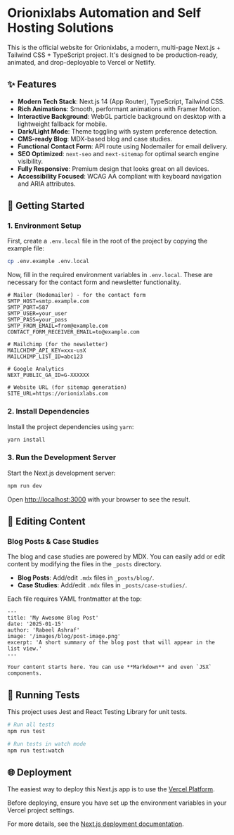 # Orionixlabs Automation and Self Hosting Solutions

This is the official website for Orionixlabs, a modern, multi-page Next.js + Tailwind CSS + TypeScript project. It's designed to be production-ready, animated, and drop-deployable to Vercel or Netlify.

## ✨ Features

- **Modern Tech Stack**: Next.js 14 (App Router), TypeScript, Tailwind CSS.
- **Rich Animations**: Smooth, performant animations with Framer Motion.
- **Interactive Background**: WebGL particle background on desktop with a lightweight fallback for mobile.
- **Dark/Light Mode**: Theme toggling with system preference detection.
- **CMS-ready Blog**: MDX-based blog and case studies.
- **Functional Contact Form**: API route using Nodemailer for email delivery.
- **SEO Optimized**: `next-seo` and `next-sitemap` for optimal search engine visibility.
- **Fully Responsive**: Premium design that looks great on all devices.
- **Accessibility Focused**: WCAG AA compliant with keyboard navigation and ARIA attributes.

## 🚀 Getting Started

### 1. Environment Setup

First, create a `.env.local` file in the root of the project by copying the example file:

```bash
cp .env.example .env.local
```

Now, fill in the required environment variables in `.env.local`. These are necessary for the contact form and newsletter functionality.

```env
# Mailer (Nodemailer) - for the contact form
SMTP_HOST=smtp.example.com
SMTP_PORT=587
SMTP_USER=your_user
SMTP_PASS=your_pass
SMTP_FROM_EMAIL=from@example.com
CONTACT_FORM_RECEIVER_EMAIL=to@example.com

# Mailchimp (for the newsletter)
MAILCHIMP_API_KEY=xxx-usX
MAILCHIMP_LIST_ID=abc123

# Google Analytics
NEXT_PUBLIC_GA_ID=G-XXXXXX

# Website URL (for sitemap generation)
SITE_URL=https://orionixlabs.com
```

### 2. Install Dependencies

Install the project dependencies using `yarn`:

```bash
yarn install
```

### 3. Run the Development Server

Start the Next.js development server:

```bash
npm run dev
```

Open [http://localhost:3000](http://localhost:3000) with your browser to see the result.

## 📝 Editing Content

### Blog Posts & Case Studies

The blog and case studies are powered by MDX. You can easily add or edit content by modifying the files in the `_posts` directory.

-   **Blog Posts**: Add/edit `.mdx` files in `_posts/blog/`.
-   **Case Studies**: Add/edit `.mdx` files in `_posts/case-studies/`.

Each file requires YAML frontmatter at the top:

```mdx
---
title: 'My Awesome Blog Post'
date: '2025-01-15'
author: 'Rabeel Ashraf'
image: '/images/blog/post-image.png'
excerpt: 'A short summary of the blog post that will appear in the list view.'
---

Your content starts here. You can use **Markdown** and even `JSX` components.
```

## 🧪 Running Tests

This project uses Jest and React Testing Library for unit tests.

```bash
# Run all tests
npm run test

# Run tests in watch mode
npm run test:watch
```

## 🌐 Deployment

The easiest way to deploy this Next.js app is to use the [Vercel Platform](https://vercel.com/new?utm_medium=default-template&filter=next.js&utm_source=create-next-app&utm_campaign=create-next-app-readme).

Before deploying, ensure you have set up the environment variables in your Vercel project settings.

For more details, see the [Next.js deployment documentation](https://nextjs.org/docs/deployment).
